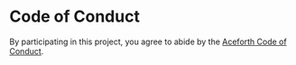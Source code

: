 # Code of Conduct

By participating in this project, you agree to abide by the
[Aceforth Code of Conduct][tb-coc].

[tb-coc]: https://aceforth.com/open-source/code-of-conduct/?utm_source=github&utm_medium=readme&utm_campaign=nuxt-optimized-images

